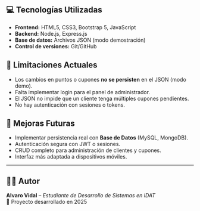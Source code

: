 
## 💻 Tecnologías Utilizadas
- **Frontend:** HTML5, CSS3, Bootstrap 5, JavaScript
- **Backend:** Node.js, Express.js
- **Base de datos:** Archivos JSON (modo demostración)
- **Control de versiones:** Git/GitHub

## 📌 Limitaciones Actuales
- Los cambios en puntos o cupones **no se persisten** en el JSON (modo demo).
- Falta implementar login para el panel de administrador.
- El JSON no impide que un cliente tenga múltiples cupones pendientes.
- No hay autenticación con sesiones o tokens.

## 🔮 Mejoras Futuras
- Implementar persistencia real con **Base de Datos** (MySQL, MongoDB).
- Autenticación segura con JWT o sesiones.
- CRUD completo para administración de clientes y cupones.
- Interfaz más adaptada a dispositivos móviles.

---

## 👨‍💻 Autor
**Alvaro Vidal** – *Estudiante de Desarrollo de Sistemas en IDAT*  
📅 Proyecto desarrollado en 2025  
